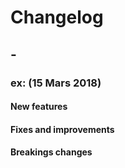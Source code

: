 # Changelog

## <Version> - <Name>

### <Date> ex: (15 Mars 2018)

#### New features

#### Fixes and improvements

#### Breakings changes
